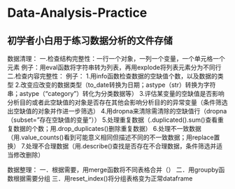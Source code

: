 # Data-Analysis-Practice
## 初学者小白用于练习数据分析的文件存储
数据清理：  一.检查结构完整性：一行一个对象，一列一个变量，一个单元格一个元素
  例子：用eval函数将字符串转为列表，再用explode将列表元素分为不同行
  二.检查内容完整性：
  例子：
  1.用info函数检查数据的空缺值个数，以及数据的类型
  2.改变应改变的数据类型（to_date转换为日期；astype（str）转换为字符串；astype（“category”）转化为分类数据等）
  3.评估某变量的空缺值是否影响分析目的或者此空缺值的对象是否存在其他会影响分析目的的异常变量（条件筛选出空缺值的对象并作进一步筛选）
  4.用dropna来清除需清除的空缺值行（dropna（subset=”存在空缺值的变量”））
  5.处理重复数据（.duplicated().sum()查看重复数据的个数；用.drop_duplicates()删除重复数据）
  6.处理不一致数据（用.value_counts()看到可能意义相同但描述不同的不一致数据；用replace置换）
  7.处理不合理数据（用.describe()查找是否存在不合理数据，条件筛选并适当修改删除）
  
  数据整理：
  一．根据需要，用merge函数将不同表格合并（）
  二．用groupby函数根据需要分组
  三．用reset_index()将分组表格变为正常dataframe
